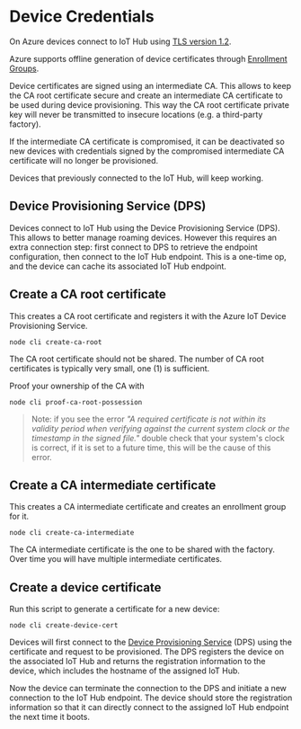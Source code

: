 # Device Credentials

On Azure devices connect to IoT Hub using
[TLS version 1.2](https://docs.microsoft.com/en-us/azure/iot-fundamentals/iot-security-deployment).

Azure supports offline generation of device certificates through
[Enrollment Groups](https://docs.microsoft.com/bs-latn-ba/azure/iot-dps/quick-enroll-device-x509-node).

Device certificates are signed using an intermediate CA. This allows to keep the
CA root certificate secure and create an intermediate CA certificate to be used
during device provisioning. This way the CA root certificate private key will
never be transmitted to insecure locations (e.g. a third-party factory).

If the intermediate CA certificate is compromised, it can be deactivated so new
devices with credentials signed by the compromised intermediate CA certificate
will no longer be provisioned.

Devices that previously connected to the IoT Hub, will keep working.

## Device Provisioning Service (DPS)

Devices connect to IoT Hub using the Device Provisioning Service (DPS). This
allows to better manage roaming devices. However this requires an extra
connection step: first connect to DPS to retrieve the endpoint configuration,
then connect to the IoT Hub endpoint. This is a one-time op, and the device can
cache its associated IoT Hub endpoint.

## Create a CA root certificate

This creates a CA root certificate and registers it with the Azure IoT Device
Provisioning Service.

    node cli create-ca-root

The CA root certificate should not be shared. The number of CA root certificates
is typically very small, one (1) is sufficient.

Proof your ownership of the CA with

    node cli proof-ca-root-possession

> Note: if you see the error _"A required certificate is not within its validity
> period when verifying against the current system clock or the timestamp in the
> signed file."_ double check that your system's clock is correct, if it is set
> to a future time, this will be the cause of this error.

## Create a CA intermediate certificate

This creates a CA intermediate certificate and creates an enrollment group for
it.

    node cli create-ca-intermediate

The CA intermediate certificate is the one to be shared with the factory. Over
time you will have multiple intermediate certificates.

## Create a device certificate

Run this script to generate a certificate for a new device:

    node cli create-device-cert

Devices will first connect to the
[Device Provisioning Service](https://docs.microsoft.com/en-us/azure/iot-dps/)
(DPS) using the certificate and request to be provisioned. The DPS registers the
device on the associated IoT Hub and returns the registration information to the
device, which includes the hostname of the assigned IoT Hub.

Now the device can terminate the connection to the DPS and initiate a new
connection to the IoT Hub endpoint. The device should store the registration
information so that it can directly connect to the assigned IoT Hub endpoint the
next time it boots.
